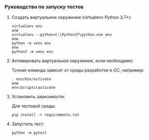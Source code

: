 ### Руководство по запуску тестов

1. Создать виртуальное окружение (virtualenv Python 3.7+):
    ```
    virtualenv env 
    или
    virtualenv --python=C:\Python37\python.exe env 
    или
    python -m venv env
    или
    python3 -m venv env
   ```

2. Активировать виртуальное окружение, если необходимо:

    Точная команда зависит от среды разработки и ОС, например:
    ```
    . env/bin/activate
    или
    env\Scripts\activate
    ```
3. Установить зависимости:

    Для тестовой среды:
    
    ```
    pip install -r requirements.txt
    ```
4. Запустить тест:

    ```
   python -m pytest
   ```
   